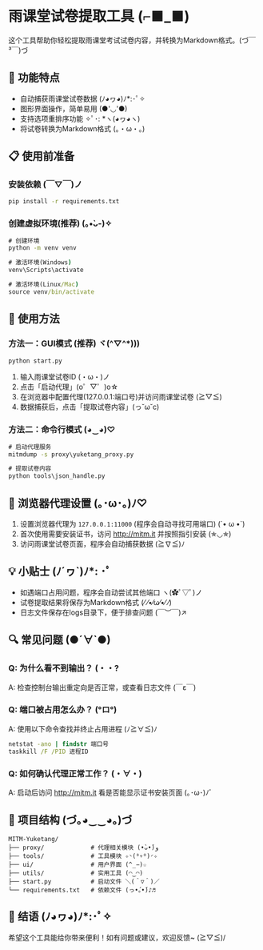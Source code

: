 # 雨课堂试卷提取工具 (⌐■_■)

这个工具帮助你轻松提取雨课堂考试试卷内容，并转换为Markdown格式。(づ￣ ³￣)づ

## 🌟 功能特点

- 自动捕获雨课堂试卷数据 (ﾉ◕ヮ◕)ﾉ*:･ﾟ✧
- 图形界面操作，简单易用 (●'◡'●)
- 支持选项重排序功能 ✧ﾟ･: *ヽ(◕ヮ◕ヽ)
- 将试卷转换为Markdown格式 (。・ω・。)

## 📋 使用前准备 

### 安装依赖 (￣▽￣)ノ

```cmd
pip install -r requirements.txt
```

### 创建虚拟环境(推荐) (｡•̀ᴗ-)✧

```cmd
# 创建环境
python -m venv venv

# 激活环境(Windows)
venv\Scripts\activate

# 激活环境(Linux/Mac)
source venv/bin/activate
```

## 🚀 使用方法

### 方法一：GUI模式 (推荐) ヾ(^▽^*)))

```cmd
python start.py
```

1. 输入雨课堂试卷ID (・ω・)ノ
2. 点击「启动代理」(o゜▽゜)o☆
3. 在浏览器中配置代理(127.0.0.1:端口号)并访问雨课堂试卷 (≧▽≦)
4. 数据捕获后，点击「提取试卷内容」(っ˘ω˘c)

### 方法二：命令行模式 (◕‿◕)♡

```cmd
# 启动代理服务
mitmdump -s proxy\yuketang_proxy.py

# 提取试卷内容
python tools\json_handle.py
```

## 🔧 浏览器代理设置 (｡･ω･｡)ﾉ♡

1. 设置浏览器代理为 `127.0.0.1:11000` (程序会自动寻找可用端口) (´• ω •`)
2. 首次使用需要安装证书，访问 http://mitm.it 并按照指引安装 (✯◡✯)
3. 访问雨课堂试卷页面，程序会自动捕获数据 (≧∇≦)ﾉ

## 💡 小贴士 (ﾉ´ヮ`)ﾉ*: ･ﾟ

- 如遇端口占用问题，程序会自动尝试其他端口 ヽ(✿ﾟ▽ﾟ)ノ
- 试卷提取结果将保存为Markdown格式 (⁄ ⁄•⁄ω⁄•⁄ ⁄)
- 日志文件保存在logs目录下，便于排查问题 (￣︶￣)↗

## 🔍 常见问题 (●´∀`●)

### Q: 为什么看不到输出？ (・・?
A: 检查控制台输出重定向是否正常，或查看日志文件 (￣ε￣)

### Q: 端口被占用怎么办？ (°ロ°)
A: 使用以下命令查找并终止占用进程 (ﾉ≧∀≦)ﾉ
```cmd
netstat -ano | findstr 端口号
taskkill /F /PID 进程ID
```

### Q: 如何确认代理正常工作？ (・∀・)
A: 启动后访问 http://mitm.it 看是否能显示证书安装页面 (｡･ω･)ﾉﾞ

## 📝 项目结构 (づ｡◕‿‿◕｡)づ

```
MITM-Yuketang/
├── proxy/             # 代理相关模块 (•̀ᴗ•́)و
├── tools/             # 工具模块 ✧◝(⁰▿⁰)◜✧
├── ui/                # 用户界面 (^_−)☆
├── utils/             # 实用工具 (◠‿◠)
├── start.py           # 启动文件 ＼(＾▽＾)／
└── requirements.txt   # 依赖文件 (っ•́｡•́)♪♬
```

## 🌸 结语 (ﾉ◕ヮ◕)ﾉ*:･ﾟ✧

希望这个工具能给你带来便利！如有问题或建议，欢迎反馈~ (≧▽≦)/

